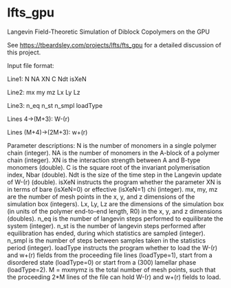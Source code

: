 # lfts_gpu
Langevin Field-Theoretic Simulation of Diblock Copolymers on the GPU

See https://tbeardsley.com/projects/lfts/fts_gpu for a detailed discussion of this project.

Input file format:

Line1: N NA XN C Ndt isXeN

Line2: mx my mz Lx Ly Lz

Line3: n_eq n_st n_smpl loadType

Lines 4->(M+3): W-(r)

Lines (M+4)->(2M+3): w+(r)

Parameter descriptions:
N is the number of monomers in a single polymer chain (integer).
NA is the number of monomers in the A-block of a polymer chain (integer).
XN is the interaction strength between A and B-type monomers (double).
C is the square root of the invariant polymerisation index, Nbar (double).
Ndt is the size of the time step in the Langevin update of W-(r) (double).
isXeN instructs the program whether the parameter XN is in terms of bare (isXeN=0) or effective (isXeN=1) chi (integer).
mx, my, mz are the number of mesh points in the x, y, and z dimensions of the simulation box (integers).
Lx, Ly, Lz are the dimensions of the simulation box (in units of the polymer end-to-end length, R0) in the x, y, and z dimensions (doubles).
n_eq is the number of langevin steps performed to equilibrate the system (integer).
n_st is the number of langevin steps performed after equilibration has ended, during which statistics are sampled (integer).
n_smpl is the number of steps between samples taken in the statistics period (integer).
loadType instructs the program whether to load the W-(r) and w+(r) fields from the proceeding file lines (loadType=1), start from a disordered state (loadType=0) or start from a (300) lamellar phase (loadType=2).
M = mx*my*mz is the total number of mesh points, such that the proceeding 2*M lines of the file can hold W-(r) and w+(r) fields to load.

